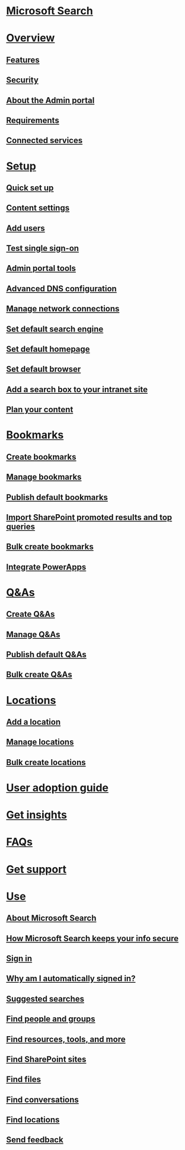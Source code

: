 # [Microsoft Search](microsoft-search.md)
# [Overview](overview/why-microsoft-search.md)
## [Features](overview/features.md)
## [Security](overview/security.md)
## [About the Admin portal](overview/about-the-admin-portal.md)
## [Requirements](overview/requirements.md)
## [Connected services](overview/connected-services.md)
# [Setup](setup/set-up-microsoft-search.md)
## [Quick set up](setup/quick-set-up.md)
## [Content settings](setup/content-settings.md)
## [Add users](setup/add-users.md)
## [Test single sign-on](setup/test-single-sign-on.md)
## [Admin portal tools](setup/admin-portal-tools.md)
## [Advanced DNS configuration](setup/advanced-dns-configuration.md)
## [Manage network connections](setup/manage-network-connections.md)
## [Set default search engine](setup/set-default-search-engine.md)
## [Set default homepage](setup/set-default-homepage.md)
## [Set default browser](setup/set-default-browser.md)
## [Add a search box to your intranet site](setup/add-a-search-box-to-your-intranet-site.md)
## [Plan your content](setup/plan-your-content.md)
# [Bookmarks](bookmarks/create-and-manage-bookmarks.md)
## [Create bookmarks](bookmarks/create-bookmarks.md)
## [Manage bookmarks](bookmarks/manage-bookmarks.md)
## [Publish default bookmarks](bookmarks/publish-default-bookmarks.md)
## [Import SharePoint promoted results and top queries](bookmarks/import-sharepoint-promoted-results-and-top-queries.md)
## [Bulk create bookmarks](bookmarks/bulk-create-bookmarks.md)
## [Integrate PowerApps](bookmarks/integrate-powerapps.md)
# [Q&As](qas/create-and-manage-qas.md)
## [Create Q&As](qas/create-qas.md)
## [Manage Q&As](qas/manage-qas.md)
## [Publish default Q&As](qas/publish-default-qas.md)
## [Bulk create Q&As](qas/bulk-create-qas.md)
# [Locations](locations/locations.md)
## [Add a location](locations/add-a-location.md)
## [Manage locations](locations/manage-locations.md)
## [Bulk create locations](locations/bulk-create-locations.md)
# [User adoption guide](user-adoption-guide.md)
# [Get insights](get-insights.md)
# [FAQs](faqs.md)
# [Get support](get-support.md)
# [Use](use/use-microsoft-search.md)
## [About Microsoft Search](use/about-microsoft-search.md)
## [How Microsoft Search keeps your info secure](use/how-microsoft-search-keeps-your-info-secure.md)
## [Sign in](use/sign-in.md)
## [Why am I automatically signed in?](use/why-am-i-automatically-signed-in.md)
## [Suggested searches](use/suggested-searches.md)
## [Find people and groups](use/find-people-and-groups.md)
## [Find resources, tools, and more](use/find-resources-tools-and-more.md)
## [Find SharePoint sites](use/find-sharepoint-sites.md)
## [Find files](use/find-files.md)
## [Find conversations](use/find-conversations.md)
## [Find locations](use/find-locations.md)
## [Send feedback](use/send-feedback.md)